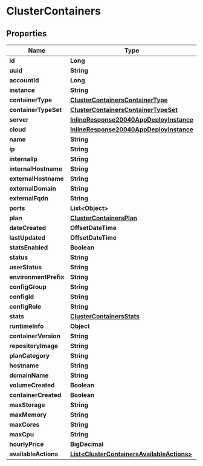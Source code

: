 

# ClusterContainers

## Properties

Name | Type | Description | Notes
------------ | ------------- | ------------- | -------------
**id** | **Long** |  |  [optional]
**uuid** | **String** |  |  [optional]
**accountId** | **Long** |  |  [optional]
**instance** | **String** |  |  [optional]
**containerType** | [**ClusterContainersContainerType**](ClusterContainersContainerType.md) |  |  [optional]
**containerTypeSet** | [**ClusterContainersContainerTypeSet**](ClusterContainersContainerTypeSet.md) |  |  [optional]
**server** | [**InlineResponse20040AppDeployInstance**](InlineResponse20040AppDeployInstance.md) |  |  [optional]
**cloud** | [**InlineResponse20040AppDeployInstance**](InlineResponse20040AppDeployInstance.md) |  |  [optional]
**name** | **String** |  |  [optional]
**ip** | **String** |  |  [optional]
**internalIp** | **String** |  |  [optional]
**internalHostname** | **String** |  |  [optional]
**externalHostname** | **String** |  |  [optional]
**externalDomain** | **String** |  |  [optional]
**externalFqdn** | **String** |  |  [optional]
**ports** | **List&lt;Object&gt;** |  |  [optional]
**plan** | [**ClusterContainersPlan**](ClusterContainersPlan.md) |  |  [optional]
**dateCreated** | **OffsetDateTime** |  |  [optional]
**lastUpdated** | **OffsetDateTime** |  |  [optional]
**statsEnabled** | **Boolean** |  |  [optional]
**status** | **String** |  |  [optional]
**userStatus** | **String** |  |  [optional]
**environmentPrefix** | **String** |  |  [optional]
**configGroup** | **String** |  |  [optional]
**configId** | **String** |  |  [optional]
**configRole** | **String** |  |  [optional]
**stats** | [**ClusterContainersStats**](ClusterContainersStats.md) |  |  [optional]
**runtimeInfo** | **Object** |  |  [optional]
**containerVersion** | **String** |  |  [optional]
**repositoryImage** | **String** |  |  [optional]
**planCategory** | **String** |  |  [optional]
**hostname** | **String** |  |  [optional]
**domainName** | **String** |  |  [optional]
**volumeCreated** | **Boolean** |  |  [optional]
**containerCreated** | **Boolean** |  |  [optional]
**maxStorage** | **String** |  |  [optional]
**maxMemory** | **String** |  |  [optional]
**maxCores** | **String** |  |  [optional]
**maxCpu** | **String** |  |  [optional]
**hourlyPrice** | **BigDecimal** |  |  [optional]
**availableActions** | [**List&lt;ClusterContainersAvailableActions&gt;**](ClusterContainersAvailableActions.md) |  |  [optional]



